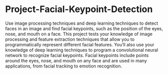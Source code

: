 # Project-Facial-Keypoint-Detection
Use image processing techniques and deep learning techniques to detect faces in an image and find facial keypoints, such as the position of the eyes, nose, and mouth on a face. This project tests your knowledge of image processing and feature extraction techniques that allow you to programmatically represent different facial features. You’ll also use your knowledge of deep learning techniques to program a convolutional neural network to recognize facial keypoints. Facial keypoints include points around the eyes, nose, and mouth on any face and are used in many applications, from facial tracking to emotion recognition.
